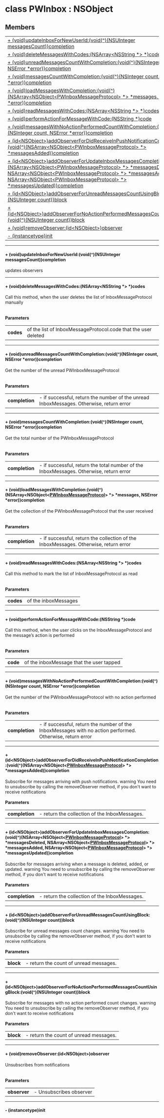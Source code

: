 
# <a name="heading"></a>class PWInbox : NSObject  

## Members  

<table>
	<tr>
		<td><a href="#1ad36308527a6a65a6f11b73eedc739707">+ (void)updateInboxForNewUserId:(void(^)(NSUInteger messagesCount))completion</a></td>
	</tr>
	<tr>
		<td><a href="#1a9a2fdeec674758b710289247308da16a">+ (void)deleteMessagesWithCodes:(NSArray&lt;NSString *&gt; *)codes</a></td>
	</tr>
	<tr>
		<td><a href="#1ab73de8dcd7da0865e760d89a2d719fcd">+ (void)unreadMessagesCountWithCompletion:(void(^)(NSInteger count, NSError *error))completion</a></td>
	</tr>
	<tr>
		<td><a href="#1a7e1195936ebd49d5a63c47ec260c4ca8">+ (void)messagesCountWithCompletion:(void(^)(NSInteger count, NSError *error))completion</a></td>
	</tr>
	<tr>
		<td><a href="#1ad53335832b0ed698057fc89eca4837ed">+ (void)loadMessagesWithCompletion:(void(^)(NSArray&lt;NSObject&lt;PWInboxMessageProtocol&gt; *&gt; *messages, NSError *error))completion</a></td>
	</tr>
	<tr>
		<td><a href="#1a90ef7fc82a22f7d5a119365ae3bd949c">+ (void)readMessagesWithCodes:(NSArray&lt;NSString *&gt; *)codes</a></td>
	</tr>
	<tr>
		<td><a href="#1ab9ee5b2d0b0aa052e493222ae0458399">+ (void)performActionForMessageWithCode:(NSString *)code</a></td>
	</tr>
	<tr>
		<td><a href="#1a8b76d820c4effcaa3440c4a29ce6fdec">+ (void)messagesWithNoActionPerformedCountWithCompletion:(void(^)(NSInteger count, NSError *error))completion</a></td>
	</tr>
	<tr>
		<td><a href="#1adf914d8ad61b9a37eedba055e123a87a">+ (id&lt;NSObject&gt;)addObserverForDidReceiveInPushNotificationCompletion:(void(^)(NSArray&lt;NSObject&lt;PWInboxMessageProtocol&gt; *&gt; *messagesAdded))completion</a></td>
	</tr>
	<tr>
		<td><a href="#1a8dd9025d3506e9e457fe68a7fc659d9f">+ (id&lt;NSObject&gt;)addObserverForUpdateInboxMessagesCompletion:(void(^)(NSArray&lt;NSObject&lt;PWInboxMessageProtocol&gt; *&gt; *messagesDeleted, NSArray&lt;NSObject&lt;PWInboxMessageProtocol&gt; *&gt; *messagesAdded, NSArray&lt;NSObject&lt;PWInboxMessageProtocol&gt; *&gt; *messagesUpdated))completion</a></td>
	</tr>
	<tr>
		<td><a href="#1a48977a9207f07bd13f6498987fc9ffa1">+ (id&lt;NSObject&gt;)addObserverForUnreadMessagesCountUsingBlock:(void(^)(NSUInteger count))block</a></td>
	</tr>
	<tr>
		<td><a href="#1ae93eafaaf71e319a0bee022d547a5816">+ (id&lt;NSObject&gt;)addObserverForNoActionPerformedMessagesCountUsingBlock:(void(^)(NSUInteger count))block</a></td>
	</tr>
	<tr>
		<td><a href="#1a3615207158c38bbbe75e81143767c043">+ (void)removeObserver:(id&lt;NSObject&gt;)observer</a></td>
	</tr>
	<tr>
		<td><a href="#1a4880d842d17260527577455f39107652">- (instancetype)init</a></td>
	</tr>
</table>


----------  
  

#### <a name="1ad36308527a6a65a6f11b73eedc739707"></a>+ (void)updateInboxForNewUserId:(void(^)(NSUInteger messagesCount))completion  
updates observers 

----------  
  

#### <a name="1a9a2fdeec674758b710289247308da16a"></a>+ (void)deleteMessagesWithCodes:(NSArray&lt;NSString \*&gt; \*)codes  
Call this method, when the user deletes the list of InboxMessageProtocol manually<br/><br/><br/><strong>Parameters</strong><br/>
<table>
	<tr>
		<td><strong>codes</strong></td>
		<td>of the list of InboxMessageProtocol.code that the user deleted </td>
	</tr>
</table>


----------  
  

#### <a name="1ab73de8dcd7da0865e760d89a2d719fcd"></a>+ (void)unreadMessagesCountWithCompletion:(void(^)(NSInteger count, NSError \*error))completion  
Get the number of the unread PWInboxMessageProtocol<br/><br/><br/><strong>Parameters</strong><br/>
<table>
	<tr>
		<td><strong>completion</strong></td>
		<td>- if successful, return the number of the unread InboxMessages. Otherwise, return error </td>
	</tr>
</table>


----------  
  

#### <a name="1a7e1195936ebd49d5a63c47ec260c4ca8"></a>+ (void)messagesCountWithCompletion:(void(^)(NSInteger count, NSError \*error))completion  
Get the total number of the PWInboxMessageProtocol<br/><br/><br/><strong>Parameters</strong><br/>
<table>
	<tr>
		<td><strong>completion</strong></td>
		<td>- if successful, return the total number of the InboxMessages. Otherwise, return error </td>
	</tr>
</table>


----------  
  

#### <a name="1ad53335832b0ed698057fc89eca4837ed"></a>+ (void)loadMessagesWithCompletion:(void(^)(NSArray&lt;NSObject&lt;<a href="PWInboxMessageProtocol-p.md">PWInboxMessageProtocol</a>&gt; \*&gt; \*messages, NSError \*error))completion  
Get the collection of the PWInboxMessageProtocol that the user received<br/><br/><br/><strong>Parameters</strong><br/>
<table>
	<tr>
		<td><strong>completion</strong></td>
		<td>- if successful, return the collection of the InboxMessages. Otherwise, return error </td>
	</tr>
</table>


----------  
  

#### <a name="1a90ef7fc82a22f7d5a119365ae3bd949c"></a>+ (void)readMessagesWithCodes:(NSArray&lt;NSString \*&gt; \*)codes  
Call this method to mark the list of InboxMessageProtocol as read<br/><br/><br/><strong>Parameters</strong><br/>
<table>
	<tr>
		<td><strong>codes</strong></td>
		<td>of the inboxMessages </td>
	</tr>
</table>


----------  
  

#### <a name="1ab9ee5b2d0b0aa052e493222ae0458399"></a>+ (void)performActionForMessageWithCode:(NSString \*)code  
Call this method, when the user clicks on the InboxMessageProtocol and the message’s action is performed<br/><br/><br/><strong>Parameters</strong><br/>
<table>
	<tr>
		<td><strong>code</strong></td>
		<td>of the inboxMessage that the user tapped </td>
	</tr>
</table>


----------  
  

#### <a name="1a8b76d820c4effcaa3440c4a29ce6fdec"></a>+ (void)messagesWithNoActionPerformedCountWithCompletion:(void(^)(NSInteger count, NSError \*error))completion  
Get the number of the PWInboxMessageProtocol with no action performed<br/><br/><br/><strong>Parameters</strong><br/>
<table>
	<tr>
		<td><strong>completion</strong></td>
		<td>- if successful, return the number of the InboxMessages with no action performed. Otherwise, return error </td>
	</tr>
</table>


----------  
  

#### <a name="1adf914d8ad61b9a37eedba055e123a87a"></a>+ (id&lt;NSObject&gt;)addObserverForDidReceiveInPushNotificationCompletion:(void(^)(NSArray&lt;NSObject&lt;<a href="PWInboxMessageProtocol-p.md">PWInboxMessageProtocol</a>&gt; \*&gt; \*messagesAdded))completion  
Subscribe for messages arriving with push notifications. warning You need to unsubscribe by calling the removeObserver method, if you don't want to receive notifications<br/><br/><strong>Parameters</strong><br/>
<table>
	<tr>
		<td><strong>completion</strong></td>
		<td>- return the collection of the InboxMessages. </td>
	</tr>
</table>


----------  
  

#### <a name="1a8dd9025d3506e9e457fe68a7fc659d9f"></a>+ (id&lt;NSObject&gt;)addObserverForUpdateInboxMessagesCompletion:(void(^)(NSArray&lt;NSObject&lt;<a href="PWInboxMessageProtocol-p.md">PWInboxMessageProtocol</a>&gt; \*&gt; \*messagesDeleted, NSArray&lt;NSObject&lt;<a href="PWInboxMessageProtocol-p.md">PWInboxMessageProtocol</a>&gt; \*&gt; \*messagesAdded, NSArray&lt;NSObject&lt;<a href="PWInboxMessageProtocol-p.md">PWInboxMessageProtocol</a>&gt; \*&gt; \*messagesUpdated))completion  
Subscribe for messages arriving when a message is deleted, added, or updated. warning You need to unsubscribe by calling the removeObserver method, if you don't want to receive notifications<br/><br/><strong>Parameters</strong><br/>
<table>
	<tr>
		<td><strong>completion</strong></td>
		<td>- return the collection of the InboxMessages. </td>
	</tr>
</table>


----------  
  

#### <a name="1a48977a9207f07bd13f6498987fc9ffa1"></a>+ (id&lt;NSObject&gt;)addObserverForUnreadMessagesCountUsingBlock:(void(^)(NSUInteger count))block  
Subscribe for unread messages count changes. warning You need to unsubscribe by calling the removeObserver method, if you don't want to receive notifications<br/><br/><strong>Parameters</strong><br/>
<table>
	<tr>
		<td><strong>block</strong></td>
		<td>- return the count of unread messages. </td>
	</tr>
</table>


----------  
  

#### <a name="1ae93eafaaf71e319a0bee022d547a5816"></a>+ (id&lt;NSObject&gt;)addObserverForNoActionPerformedMessagesCountUsingBlock:(void(^)(NSUInteger count))block  
Subscribe for messages with no action performed count changes. warning You need to unsubscribe by calling the removeObserver method, if you don't want to receive notifications<br/><br/><strong>Parameters</strong><br/>
<table>
	<tr>
		<td><strong>block</strong></td>
		<td>- return the count of unread messages. </td>
	</tr>
</table>


----------  
  

#### <a name="1a3615207158c38bbbe75e81143767c043"></a>+ (void)removeObserver:(id&lt;NSObject&gt;)observer  
Unsubscribes from notifications<br/><br/><br/><strong>Parameters</strong><br/>
<table>
	<tr>
		<td><strong>observer</strong></td>
		<td>- Unsubscribes observer </td>
	</tr>
</table>


----------  
  

#### <a name="1a4880d842d17260527577455f39107652"></a>- (instancetype)init  
